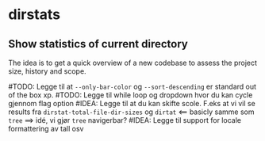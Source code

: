 # dirstats

## Show statistics of current directory
The idea is to get a quick overview of a new codebase to assess the project size, history and scope.

#TODO: Legge til at `--only-bar-color`  og `--sort-descending` er standard out of the box xp.
#TODO: Legge til while loop og dropdown hvor du kan cycle gjennom flag option
#IDEA: Legge til at du kan skifte scole. F.eks at vi vil se results fra `dirstat-total-file-dir-sizes` og `dirtat` <== basicly samme som `tree` ==> idé, vi gjør `tree` navigerbar?
#IDEA: Legge til support for locale formattering av tall osv


